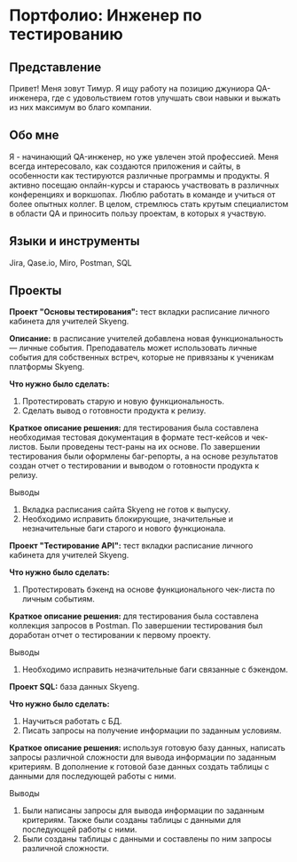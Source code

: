 # Портфолио: Инженер по тестированию

## Представление
Привет! Меня зовут Тимур. 
Я ищу работу на позицию джуниора QA-инженера, где с удовольствием готов улучшать свои навыки и выжать из них максимум во благо компании.

## Обо мне
Я - начинающий QA-инженер, но уже увлечен этой профессией. Меня всегда интересовало, как создаются приложения и сайты, в особенности как тестируются различные программы и продукты. Я активно посещаю онлайн-курсы и стараюсь участвовать в различных конференциях и воркшопах. Люблю работать в команде и учиться от более опытных коллег. В целом, стремлюсь стать крутым специалистом в области QA  и приносить пользу проектам, в которых я участвую.

## Языки и инструменты
Jira, Qase.io, Miro, Postman, SQL

## Проекты
<p><strong>Проект "Основы тестирования":</strong> тест вкладки расписание личного кабинета для учителей Skyeng.</p>
<p><strong>Описание:</strong> в расписание учителей добавлена новая функциональность — личные события. Преподаватель может использовать личные события для собственных встреч, которые не привязаны к ученикам платформы Skyeng.</p>
<p><strong>Что нужно было сделать:</strong></p>
<ol>
   <li>Протестировать старую и новую функциональность.</li>
   <li>Сделать вывод о готовности продукта к релизу.</li> 
</ol>
<p><strong>Краткое описание решения:</strong> для тестирования была составлена необходимая тестовая документация в формате тест-кейсов и чек-листов. Были проведены тест-раны на их основе. По завершении тестирования были оформлены баг-репорты, а на основе результатов создан отчет о тестировании и выводом о готовности продукта к релизу.</p>
<p>Выводы</p>
<ol>
   <li>Вкладка расписания сайта Skyeng не готов к выпуску.</li>
   <li>Необходимо исправить блокирующие, значительные и незначительные баги старого и нового функционала.</li>
</ol>

<p><strong>Проект "Тестирование API":</strong> тест вкладки расписание личного кабинета для учителей Skyeng.</p>
<p><strong>Что нужно было сделать:</strong></p>
<ol>
   <li>Протестировать бэкенд на основе функционального чек-листа по личным событиям.</li>
</ol>
<p><strong>Краткое описание решения:</strong> для тестирования была составлена коллекция запросов в Postman. По завершении тестирования был доработан отчет о тестировании к первому проекту.</p>
<p>Выводы</p>
<ol>
   <li>Необходимо исправить незначительные баги связанные с бэкендом.</li>
</ol>

<p><strong>Проект SQL:</strong> база данных Skyeng.</p>
<p><strong>Что нужно было сделать:</strong></p>
<ol>
   <li>Научиться работать с БД.</li>
   <li>Писать запросы на получение информации по заданным условиям.</li> 
</ol>
<p><strong>Краткое описание решения:</strong> используя готовую базу данных, написать запросы различной сложности для вывода информации по заданным критериям. В дополнение к готовой базе данных создать таблицы с данными для последующей работы с ними.</p>
<p>Выводы</p>
<ol>
   <li>Были написаны запросы для вывода информации по заданным критериям. Также были созданы таблицы с данными для последующей работы с ними.</li>
   <li>Были созданы таблицы с данными и составлены по ним запросы различной сложности.</li>
</ol>
